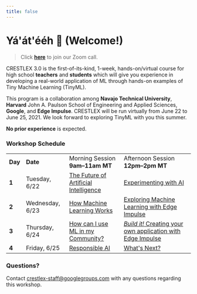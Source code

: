 ```yaml
---
title: false
---
```


# Yá'át'ééh 👋 (Welcome!)

>Click **[here](https://harvard.zoom.us/j/95976553851?pwd=S0VCTG1tVUtBeXJ2RUxNdGVnc3pidz09)** to join our Zoom call.

CRESTLEX 3.0 is the first-of-its-kind, 1-week, hands-on/virtual course for high school **teachers** and **students** which will give you experience in developing a real-world application of ML through hands-on examples of Tiny Machine Learning (TinyML).  

This program is a collaboration among **Navajo Technical University**, **Harvard** John A. Paulson School of Engineering and Applied Sciences, **Google**, and **Edge Impulse**.  CRESTLEX will be run virtually from June 22 to June 25, 2021. We look forward to exploring TinyML with you this summer.

<div class="message">
<b>No prior experience</b> is expected.
</div>

### Workshop Schedule

<table>
  <!-- <thead>
    <tr>
      <th>Day</th>
      <th>Date</th>
      <th>Morning Session<br><b>9am–11pm MT</b></th>
      <th>Afternoon Session<br><b>12pm–2pm MT</b></th>
    </tr>
  </thead> -->
  <tbody>
    <tr>
      <td><b>Day</b></td>
      <td><b>Date</b></td>
      <td>Morning Session<br><b>9am–11am MT</b></td>
      <td>Afternoon Session<br><b>12pm–2pm MT</b></td>
    </tr>
    <tr>
      <td><b>1</b></td>
      <td>Tuesday, 6/22</td>
      <td><a href="{{ site.baseurl }}/curriculum/1/future">The Future of Artificial Intelligence</a></td>
      <td><a href="{{ site.baseurl }}/curriculum/1/experiment">Experimenting with AI</a></td>
    </tr>
    <tr>
      <td><b>2</b></td>
      <td>Wednesday, 6/23</td>
      <td><a href="{{ site.baseurl }}/curriculum/2/ml">How Machine Learning Works</a></td>
      <td><a href="{{ site.baseurl }}/curriculum/2/pretrained">Exploring Machine Learning with Edge Impulse</a></td>
    </tr>
    <tr>
      <td><b>3</b></td>
      <td>Thursday, 6/24</td>
      <td><a href="{{ site.baseurl }}/curriculum/3/community">How can I use ML in my Community?</a></td>
      <td><a href="{{ site.baseurl }}/curriculum/3/impulse"><i>Build it!</i> Creating your own application with Edge Impulse</a></td>
    </tr>
    <tr>
      <td><b>4</b></td>
      <td>Friday, 6/25</td>
      <td><a href="{{ site.baseurl }}/curriculum/4/responsible">Responsible AI</a></td>
      <td><a href="{{ site.baseurl }}/curriculum/4/next">What's Next?</a></td>
    </tr>
  </tbody>
</table>

### Questions?
Contact [crestlex-staff@googlegroups.com](mailto:crestlex-staff@googlegroups.com) with any questions regarding this workshop. 



<!-- TinyML is a cutting-edge field that brings the transformative power of machine learning (ML) to small low-power computing devices. This course will expose participants to the applications, algorithms, hardware, and software of TinyML.

*Are you curious about how Artificial Intelligence (AI) can be used to improve your everyday life? Do you ever wonder how your cell phone understands and responds to a question that you ask it? Have you heard the term Artificial Intelligence (AI), or Machine Learning (ML), but aren’t sure about possible uses of ML or AI, or how you might prepare for a career in this field?*

Participants will learn how to use the [Edge Impulse platform](https://www.edgeimpulse.com/) to quickly and easily, collect data, train their own machine learning models, and deploy those models on their own mobile phones! -->

